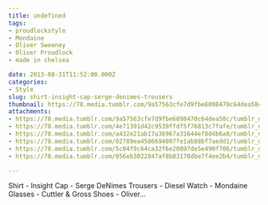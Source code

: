 ```yaml
---
title: undefined
tags:
- proudlockstyle
- Mondaine
- Oliver Sweeney
- Oliver Proudlock
- made in chelsea

date: 2013-08-31T11:52:00.000Z
categories:
- Style
slug: shirt-insight-cap-serge-denimes-trousers
thumbnail: https://78.media.tumblr.com/9a57563cfe7d9fbe6098470c64dea58c/tumblr_ms8r9rd13o1rhrm24o1_540.jpg
attachments:
- https://78.media.tumblr.com/9a57563cfe7d9fbe6098470c64dea58c/tumblr_ms8r9rd13o1rhrm24o1_1280.jpg
- https://78.media.tumblr.com/4e71391d42c9539ffdf5f76813c7fafe/tumblr_ms8r9rd13o1rhrm24o4_1280.jpg
- https://78.media.tumblr.com/a432e21ab17a36967a31644ef8d4b6a8/tumblr_ms8r9rd13o1rhrm24o3_1280.jpg
- https://78.media.tumblr.com/02789ea4586694007fe1ab88bf7aedd1/tumblr_ms8r9rd13o1rhrm24o2_1280.jpg
- https://78.media.tumblr.com/5c04f9c64ca32f6e20097de5e490f706/tumblr_ms8r9rd13o1rhrm24o5_1280.jpg
- https://78.media.tumblr.com/056eb3022847af8b83170dbe7f4ee2b4/tumblr_ms8r9rd13o1rhrm24o6_1280.jpg

---
```


Shirt - Insight   Cap - Serge DeNimes   Trousers -  Diesel   Watch - Mondaine   Glasses - Cuttler & Gross   Shoes - Oliver...
